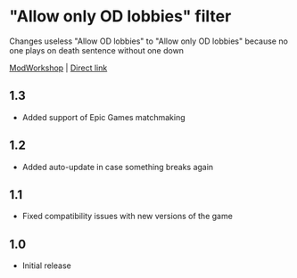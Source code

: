 # "Allow only OD lobbies" filter
Changes useless "Allow OD lobbies" to "Allow only OD lobbies" because no one plays on death sentence without one down

[ModWorkshop](https://modworkshop.net/mod/22093) | [Direct link](https://github.com/rommmmmka/payday-mods/raw/main/Only%20OD%20Filter/Only%20OD%20Filter.zip)

## 1.3
* Added support of Epic Games matchmaking

## 1.2
* Added auto-update in case something breaks again

## 1.1
* Fixed compatibility issues with new versions of the game

## 1.0
* Initial release
